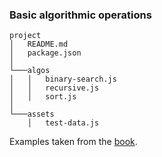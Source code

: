 ### Basic algorithmic operations

```
project
│   README.md 
│   package.json
│
└───algos
│   │   binary-search.js
│   │   recursive.js
│   │   sort.js
│   
└───assets
    │   test-data.js
```

Examples taken from the [book](https://www.amazon.com/%D0%93%D1%80%D0%BE%D0%BA%D0%B0%D0%B5%D0%BC-%D0%B0%D0%BB%D0%B3%D0%BE%D1%80%D0%B8%D1%82%D0%BC%D1%8B-%D0%98%D0%BB%D0%BB%D1%8E%D1%81%D1%82%D1%80%D0%B8%D1%80%D0%BE%D0%B2%D0%B0%D0%BD%D0%BD%D0%BE%D0%B5-%D0%BF%D1%80%D0%BE%D0%B3%D1%80%D0%B0%D0%BC%D0%BC%D0%B8%D1%81%D1%82%D0%BE%D0%B2-%D0%BB%D1%8E%D0%B1%D0%BE%D0%BF%D1%8B%D1%82%D1%81%D1%82%D0%B2%D1%83%D1%8E%D1%89%D0%B8%D1%85-ebook/dp/B09Y5WMVFP/ref=sr_1_1?qid=1673500035&refinements=p_n_feature_nine_browse-bin%3A3291441011&s=books&sr=1-1).
